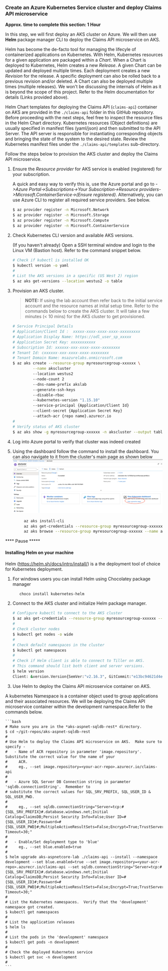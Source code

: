 ### Create an Azure Kubernetes Service cluster and deploy Claims API microservice
**Approx. time to complete this section: 1 Hour**

In this step, we will first deploy an AKS cluster on Azure.  We will then use **Helm** package manager CLI to deploy the Claims API microservice on AKS.

Helm has become the de-facto tool for managing the lifecyle of containerized applications on Kubernetes.  With Helm, Kubernetes resources for a given application are packaged within a *Chart*.  When a Chart is deployed to Kubernetes, Helm creates a new *Release*.  A given Chart can be updated and deployed multiple times.  Each deployment creates a new *Revision* for the release.  A specific deployment can also be rolled back to a previous revision and/or deleted.  A Chart can also be deployed multiple times (multiple releases).  We won't be discussing the internals of Helm as it is beyond the scope of this project.  Refer to the Helm documentation for details (Links provided above).

Helm Chart templates for deploying the Claims API (`claims-api`) container on AKS are provided in the `./claims-api` folder in this GitHub repository.  Before proceeding with the next steps, feel free to inspect the resource files in the Helm Chart directory.  Kubernetes resources (Object definitions) are usually specified in manifest files (yaml/json) and then submitted to the API Server.  The API server is responsible for instantiating corresponding objects and bringing the state of the system to the desired state. Review the Kubernetes manifest files under the `./claims-api/templates` sub-directory.

Follow the steps below to provision the AKS cluster and deploy the Claims API microservice.
1.  Ensure the *Resource provider* for AKS service is enabled (registered) for your subscription.

    A quick and easy way to verify this is, use the Azure portal and go to *->Azure Portal->Subscriptions->Your Subscription->Resource providers->Microsoft.ContainerService->(Ensure registered)*.  Alternatively, you can use Azure CLI to register all required service providers.  See below.
    
    ```bash
    $ az provider register -n Microsoft.Network
    $ az provider register -n Microsoft.Storage
    $ az provider register -n Microsoft.Compute
    $ az provider register -n Microsoft.ContainerService
    ```

2.  Check Kubernetes CLI version and available AKS versions.

    (If you haven't already) Open a SSH terminal window and login to the Linux VM (Bastion host).  Refer to the command snippet below.
    ```bash
    # Check if kubectl is installed OK
    $ kubectl version -o yaml
    #
    # List the AKS versions in a specific (US West 2) region
    $ az aks get-versions --location westus2 -o table 
    ```

3.  Provision an AKS cluster.

    >**NOTE:** If using the lab account then refer back to the initial service account and the resource names at inital setup time.
       Refer to the commands below to create the AKS cluster.  It will take a few minutes (< 10 mins) for the AKS cluster to get provisioned. 
       ```bash
       # Service Principal Details
       # Application/Client Id :  xxxxx-xxxx-xxxx-xxxx-xxxxxxxxx
       # Application Display Name: https://odl_user_sp_xxxxx
       # Application Secret Key: xxxxxxxxxxx
       # Subscription Id: xxxxxx-xxx-xxxx-xxxx-xxxxxxxx
       # Tenant Id: cxxxxxx-xxx-xxxx-xxxx-xxxxxxxx
       # Tenant Domain Name: msazurelabs.onmicrosoft.com
       $ az aks create --resource-group myresourcegroup-xxxxxx \
                --name akscluster 
                --location westus2 
                --node-count 2 
                --dns-name-prefix akslab 
                --generate-ssh-keys 
                --disable-rbac 
                --kubernetes-version "1.15.10" 
                --service-principal {Application/Client Id} 
                --client-secret {Application Secret Key} 
                --attach-acr {repo name}.azurecr.io
       #
       # Verify status of AKS cluster
       $ az aks show -g myresourcegroup-xxxxxx -n akscluster --output table
       ```
4. Log into Azure portal to verify that cluster was indeed created
5. Using the dashboard follow the command to install the dashboard. You can also navigate to it from the cluster's main page as shown below  
![alt tag](./images/aks-dashboard.png)
    ```bash
         az aks install-cli
         az aks get-credentials --resource-group myresourcegroup-xxxxxx --name akscluster
         az aks browse --resource-group myresourcegroup-xxxxxx --name akscluster    
     ```        

**** Pause  *****
#### Installing Helm on your machine 
Helm (https://helm.sh/docs/intro/install/) is a the deployment tool of choice for Kubernetes deployment. 
1. For windows users you can install Helm using Chocolatey package manager
    ```bash
       choco install kubernetes-helm
      ```         
2. Connect to the AKS cluster and initialize Helm package manager.
    ```bash
    # Configure kubectl to connect to the AKS cluster
    $ az aks get-credentials --resource-group myresourcegroup-xxxxxx --name akscluster
    #
    # Check cluster nodes
    $ kubectl get nodes -o wide
    #
    # Check default namespaces in the cluster
    $ kubectl get namespaces
    #
    # Check if Helm client is able to connect to Tiller on AKS.
    # This command should list both client and server versions.
    $ helm version
    Client: &version.Version{SemVer:"v2.16.3", GitCommit:"e13bc94621d4ef666270cfbe734aaabf342a49bb", GitTreeState:"clean"}
    ```       
 3. Use Helm to deploy the Claims API microservice container on AKS.

A kubernetes Namespace is a container object used to group applications and their associated resources. We will be deploying the Claims API microservice container within the development namespace.Refer to the commands below.

    ```bash
    # Make sure you are in the *aks-aspnet-sqldb-rest* directory.
    $ cd ~/git-repos/aks-aspnet-sqldb-rest
    #
    # Use Helm to deploy the Claims API microservice on AKS.  Make sure to specify -
    #   - Name of ACR repository in parameter 'image.repository'.  Substitute the correct value for the name of your 
    #     ACR.
    #     eg., --set image.repository=<your-acr-repo>.azurecr.io/claims-api
    #
    #   - Azure SQL Server DB Connection string in parameter 'sqldb.connectionString'.  Remember to
    # substitute the correct values for SQL_SRV_PREFIX, SQL_USER_ID & SQL_USER_PWD.
    #
    #     eg., --set sqldb.connectionString="Server=tcp:#{SQL_SRV_PREFIX}#.database.windows.net;Initial Catalog=ClaimsDB;Persist Security Info=False;User ID=#{SQL_USER_ID}#;Password=#{SQL_USER_PWD}#;MultipleActiveResultSets=False;Encrypt=True;TrustServerCertificate=False;Connection Timeout=30;"
    #
    #   - Enable/Set deployment type to 'blue'
    #     eg., --set blue.enabled=true
    # 
    $ helm upgrade aks-aspnetcore-lab ./claims-api --install --namespace development --set blue.enabled=true --set image.repository=<your-acr-repo>.azurecr.io/claims-api --set sqldb.connectionString="Server=tcp:#{SQL_SRV_PREFIX}#.database.windows.net;Initial Catalog=ClaimsDB;Persist Security Info=False;User ID=#{SQL_USER_ID}#;Password=#{SQL_USER_PWD}#;MultipleActiveResultSets=False;Encrypt=True;TrustServerCertificate=False;Connection Timeout=30;"
    #
    # List the Kubernetes namespaces.  Verify that the 'development' namespace got created.
    $ kubectl get namespaces
    #
    # List the application releases
    $ helm ls
    #
    # List the pods in the 'development' namespace
    $ kubectl get pods -n development
    #
    # Check the deployed Kubernetes service
    $ kubectl get svc -n development
    #
    ```
